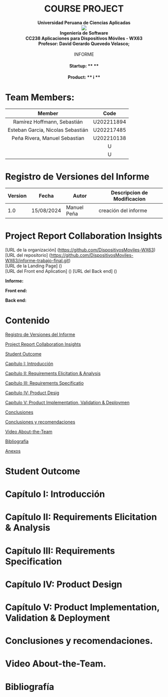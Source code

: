 # <center>COURSE PROJECT</center>

<p align="center">
    <strong>Universidad Peruana de Ciencias Aplicadas</strong><br>
    <img src="https://upload.wikimedia.org/wikipedia/commons/f/fc/UPC_logo_transparente.png"><br>
    <strong>Ingeniería de Software</strong><br>
    <strong>CC238 Aplicaciones para Dispositivos Móviles - WX63</strong><br>
    <strong>Profesor: David Gerardo Quevedo Velasco; </strong><br>
    <br>INFORME
</p>


<center>

#### Startup: ** **

#### Product: ** i **

</center>

# Team  Members:

<div align="center">

|             Member             |    Code    |
|:-------------------------------:|:---------:|
|Ramírez Hoffmann, Sebastián|U202211894|
|Esteban Garcia, Nicolas Sebastián|U202217485|
|Peña Rivera, Manuel Sebastian|U202210138|
| |U|
| |U|



</div>

# Registro de Versiones del Informe

<div align="center">


| Version | Fecha      | Autor         | Descripcion de Modificacion                                                                                             |
|---------|------------|---------------|-------------------------------------------------------------------------------------------------------------------------|
| 1.0 | 15/08/2024 |Manuel Peña | creación del informe |


</div>

# Project Report Collaboration Insights

[URL de la organización] (https://github.com/DispositivosMoviles-WX63)  
[URL del repositorio] (https://github.com/DispositivosMoviles-WX63/informe-trabajo-final.git)  
[URL de la Landing Page] ()  
[URL del Front end Aplication] ()
[URL del Back end] ()

**Informe:**



**Front end:**


**Back end:**

# Contenido

[Registro de Versiones del Informe](#registro-de-versiones-del-informe)

[Project Report Collaboration Insights](#project-report-collaboration-insights)

[Student Outcome](#student-outcome)

[Capítulo I: Introducción](#capítulo-i-introducción)

[Capítulo II: Requirements Elicitation & Analysis](#capítulo-ii-requirements-elicitation--analysis)

[Capítulo III: Requirements Specificatio](#capítulo-iii-requirements-specification)

[Capítulo IV: Product Desig](#capítulo-iv-product-design)

[Capítulo V: Product Implementation, Validation & Deploymen](#capítulo-v-product-implementation-validation--deployment)

[Conclusiones](#conclusiones)

[Conclusiones y recomendaciones](#conclusiones-y-recomendaciones)

[Video About-the-Team](#video-about-the-team)

[Bibliografía](#bibliografía)

[Anexos](#anexos)

# Student Outcome

# Capítulo I: Introducción

# Capítulo II: Requirements Elicitation & Analysis

# Capítulo III: Requirements Specification

# Capítulo IV: Product Design

# Capítulo V: Product Implementation, Validation & Deployment

# Conclusiones y recomendaciones.

# Video About-the-Team.

# Bibliografía
